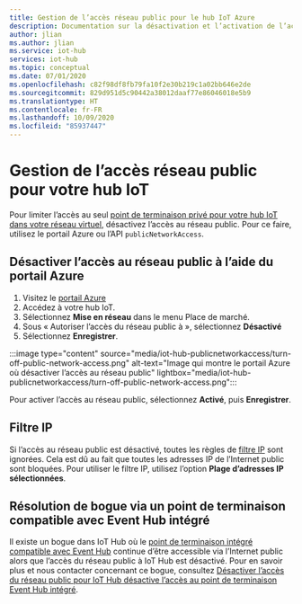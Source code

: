 ```yaml
---
title: Gestion de l’accès réseau public pour le hub IoT Azure
description: Documentation sur la désactivation et l’activation de l’accès au réseau public pour le hub IoT
author: jlian
ms.author: jlian
ms.service: iot-hub
services: iot-hub
ms.topic: conceptual
ms.date: 07/01/2020
ms.openlocfilehash: c82f98df8fb79fa10f2e30b219c1a02bb646e2de
ms.sourcegitcommit: 829d951d5c90442a38012daaf77e86046018e5b9
ms.translationtype: HT
ms.contentlocale: fr-FR
ms.lasthandoff: 10/09/2020
ms.locfileid: "85937447"
---
```

# <a name="managing-public-network-access-for-your-iot-hub"></a>Gestion de l’accès réseau public pour votre hub IoT

Pour limiter l’accès au seul [point de terminaison privé pour votre hub IoT dans votre réseau virtuel](virtual-network-support.md), désactivez l’accès au réseau public. Pour ce faire, utilisez le portail Azure ou l’API `publicNetworkAccess`. 

## <a name="turn-off-public-network-access-using-azure-portal"></a>Désactiver l’accès au réseau public à l’aide du portail Azure

1. Visitez le [portail Azure](https://portal.azure.com)
2. Accédez à votre hub IoT.
3. Sélectionnez **Mise en réseau** dans le menu Place de marché.
4. Sous « Autoriser l’accès du réseau public à », sélectionnez **Désactivé**
5. Sélectionnez **Enregistrer**.

:::image type="content" source="media/iot-hub-publicnetworkaccess/turn-off-public-network-access.png" alt-text="Image qui montre le portail Azure où désactiver l’accès au réseau public" lightbox="media/iot-hub-publicnetworkaccess/turn-off-public-network-access.png":::

Pour activer l’accès au réseau public, sélectionnez **Activé**, puis **Enregistrer**.

## <a name="ip-filter"></a>Filtre IP 

Si l’accès au réseau public est désactivé, toutes les règles de [filtre IP](iot-hub-ip-filtering.md) sont ignorées. Cela est dû au fait que toutes les adresses IP de l’Internet public sont bloquées. Pour utiliser le filtre IP, utilisez l’option **Plage d’adresses IP sélectionnées**.

## <a name="bug-fix-with-built-in-event-hub-compatible-endpoint"></a>Résolution de bogue via un point de terminaison compatible avec Event Hub intégré

Il existe un bogue dans IoT Hub où le [point de terminaison intégré compatible avec Event Hub](iot-hub-devguide-messages-read-builtin.md) continue d’être accessible via l’Internet public alors que l’accès du réseau public à IoT Hub est désactivé. Pour en savoir plus et nous contacter concernant ce bogue, consultez [Désactiver l’accès du réseau public pour IoT Hub désactive l’accès au point de terminaison Event Hub intégré](https://azure.microsoft.com/updates/iot-hub-public-network-access-bug-fix).